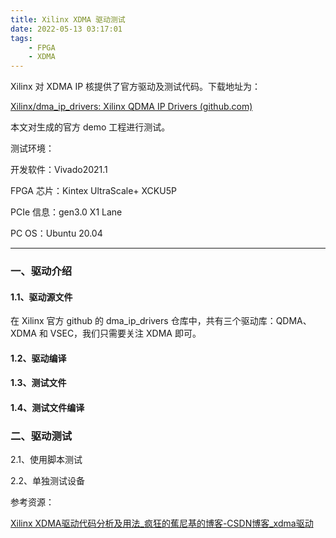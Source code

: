 ```yaml
---
title: Xilinx XDMA 驱动测试
date: 2022-05-13 03:17:01
tags:
    - FPGA
    - XDMA
---
```


Xilinx 对 XDMA IP 核提供了官方驱动及测试代码。下载地址为：

[Xilinx/dma_ip_drivers: Xilinx QDMA IP Drivers (github.com)](https://github.com/Xilinx/dma_ip_drivers)

本文对生成的官方 demo 工程进行测试。

<!--more-->

测试环境：

开发软件：Vivado2021.1

FPGA 芯片：Kintex UltraScale+ XCKU5P

PCIe 信息：gen3.0 X1 Lane

PC OS：Ubuntu 20.04

---

### 一、驱动介绍

#### 1.1、驱动源文件

在 Xilinx 官方 github 的 dma_ip_drivers 仓库中，共有三个驱动库：QDMA、XDMA 和 VSEC，我们只需要关注 XDMA 即可。



#### 1.2、驱动编译



#### 1.3、测试文件



#### 1.4、测试文件编译





### 二、驱动测试





2.1、使用脚本测试





2.2、单独测试设备









参考资源：

[Xilinx XDMA驱动代码分析及用法_疯狂的蕉尼基的博客-CSDN博客_xdma驱动](https://blog.csdn.net/qq_38505858/article/details/123566299)

